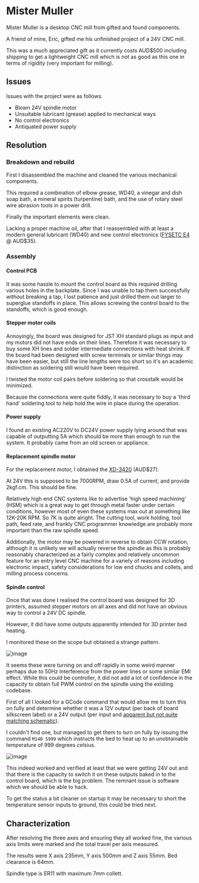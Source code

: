 # Mister Muller

Mister Muller is a desktop CNC mill from gifted and found components.

A friend of mine, Eric, gifted me his unfinished project of a 24V CNC mill.

This was a much appreciated gift as it currently costs AUD$500 including shipping to get a lightweight CNC mill which is not as good as this one in terms of rigidity (very important for milling). 

## Issues

Issues with the project were as follows.

 * Blown 24V spindle motor
 * Unsuitable lubricant (grease) applied to mechanical ways
 * No control electronics
 * Antiquated power supply

## Resolution

### Breakdown and rebuild

First I disassembled the machine and cleaned the various mechanical components.

This required a combination of elbow grease, WD40, a vinegar and dish soap bath, a mineral spirits (turpentine) bath, and the use of rotary steel wire abrasion tools in a power drill.

Finally the important elements were clean.

Lacking a proper machine oil, after that I reassembled with at least a modern general lubricant (WD40) and new control electronics ([FYSETC E4](https://www.aliexpress.com/item/1005005536751245.html) @ AUD$35).

### Assembly

#### Control PCB

It was some hassle to mount the control board as this required drilling various holes in the backplate. Since I was unable to tap them successfully without breaking a tap, I lost patience and just drilled them out larger to superglue standoffs in place. This allows screwing the control board to the standoffs, which is good enough.

#### Stepper motor coils

Annoyingly, the board was designed for JST XH standard plugs as input and my motors did not have ends on their lines. Therefore it was necessary to buy some XH lines and solder intermediate connections with heat shrink. If the board had been designed with screw terminals or similar things may have been easier, but still the line lengths were too short so it's an academic distinction as soldering still would have been required.

I twisted the motor coil pairs before soldering so that crosstalk would be minimized.

Because the connections were quite fiddly, it was necessary to buy a 'third hand' soldering tool to help hold the wire in place during the operation.

#### Power supply

I found an existing AC220V to DC24V power supply lying around that was capable of outputting 5A which should be more than enough to run the system. It probably came from an old screen or appliance.

#### Replacement spindle motor

For the replacement motor, I obtained the [XD-3420](https://www.amazon.com.au/dp/B0B21YW465) (AUD$27).

At 24V this is supposed to be 7000RPM, draw 0.5A of current, and provide 2kgf.cm. This should be fine.

Relatively high end CNC systems like to advertise 'high speed machining' (HSM) which is a great way to get through metal faster under certain conditions, however most of even these systems max out at something like 12K-20K RPM. So 7K is quite alright. The cutting tool, work holding, tool path, feed rate, and frankly CNC programmer knowledge are probably more important than the raw spindle speed.

Additionally, the motor may be powered in reverse to obtain CCW rotation, although it is unlikely we will actually reverse the spindle as this is probably reasonably characterized as a fairly complex and relatively uncommon feature for an entry level CNC machine for a variety of reasons including electronic impact, safety considerations for low end chucks and collets, and milling process concerns.

#### Spindle control

Once that was done I realised the control board was designed for 3D printers, assumed stepper motors on all axes and did not have an obvious way to control a 24V DC spindle.

However, it did have some outputs apparently intended for 3D printer bed heating.

I monitored these on the scope but obtained a strange pattern.

![image](24v-outputs-before-gcode.png)

It seems these were turning on and off rapidly in some weird manner perhaps due to 50Hz interference from the power lines or some similar EMI effect. While this could be controller, it did not add a lot of confidence in the capacity to obtain full PWM control on the spindle using the existing codebase.

First of all I looked for a GCode command that would allow me to turn this on fully and determine whether it was a 12V output (per back of board silkscreen label) or a 24V output (per input and [apparent but not quite matching schematic](https://github.com/FYSETC/FYSETC-E4/blob/main/hardware/FYSETC%20E4_V1.0%20SCH.pdf)).

I couldn't find one, but managed to get them to turn on fully by issuing the command `M140 S999` which instructs the bed to heat up to an unobtainable temperature of 999 degrees celsius. 

![image](24v-outputs-after-gcode.png)

This indeed worked and verified at least that we were getting 24V out and that there is the capacity to switch it on these outputs baked in to the control board, which is the big problem. The remnant issue is software which we should be able to hack.

To get the status a bit cleaner on startup it may be necessary to short the temperature sensor inputs to ground, this could be tried next.

## Characterization

After resolving the three axes and ensuring they all worked fine, the various axis limits were marked and the total travel per axis measured.

The results were X axis 235mm, Y axis 500mm and Z axis 55mm. Bed clearance is 64mm.

Spindle type is ER11 with maximum 7mm collett.
